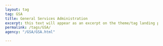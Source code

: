 ```yaml
---
layout: tag
tag: GSA
title: General Services Administration
excerpt: this text will appear as an excerpt on the theme/tag landing page
permalink: /tags/GSA/
agency: "/GSA/GSA.html"

---
```

